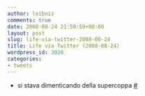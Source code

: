 ```yaml
---
author: leibniz
comments: true
date: 2008-08-24 21:59:59+00:00
layout: post
slug: life-via-twitter-2008-08-24
title: Life via Twitter (2008-08-24)
wordpress_id: 3028
categories:
- tweets
---
```



	
  * si stava dimenticando della supercoppa [#](http://twitter.com/leibniz/statuses/897501888)


